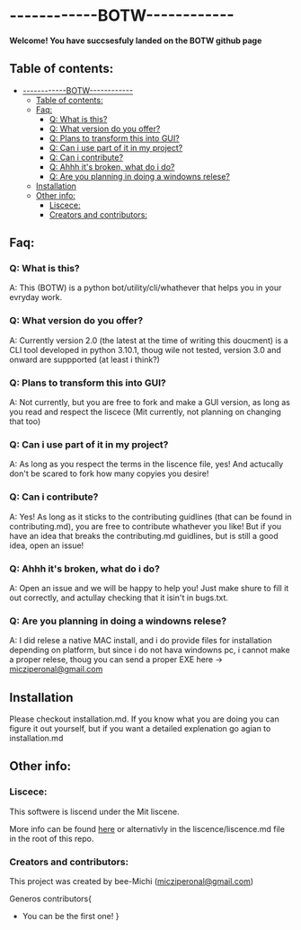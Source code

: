 # ------------BOTW------------

**Welcome! You have succsesfuly landed on the BOTW github page**

## Table of contents:

- [------------BOTW------------](#------------botw------------)
  - [Table of contents:](#table-of-contents)
  - [Faq:](#faq)
    - [Q: What is this?](#q-what-is-this)
    - [Q: What version do you offer?](#q-what-version-do-you-offer)
    - [Q: Plans to transform this into GUI?](#q-plans-to-transform-this-into-gui)
    - [Q: Can i use part of it in my project?](#q-can-i-use-part-of-it-in-my-project)
    - [Q: Can i contribute?](#q-can-i-contribute)
    - [Q: Ahhh it's broken, what do i do?](#q-ahhh-its-broken-what-do-i-do)
    - [Q: Are you planning in doing a windowns relese?](#q-are-you-planning-in-doing-a-windowns-relese)
  - [Installation](#installation)
  - [Other info:](#other-info)
    - [Liscece:](#liscece)
    - [Creators and contributors:](#creators-and-contributors)

## Faq:

### Q: What is this?
A: This (BOTW) is a python bot/utility/cli/whathever that helps you in your evryday work.

### Q: What version do you offer?
A: Currently version 2.0 (the latest at the time of writing this doucment) is a CLI tool developed in python 3.10.1, thoug wile not tested, version 3.0 and onward are suppported (at least i think?)

### Q: Plans to transform this into GUI?
A: Not currently, but you are free to fork and make a GUI version, as long as you read and respect the liscece (Mit currently, not planning on changing that too)

### Q: Can i use part of it in my project?
A: As long as you respect the terms in the liscence file, yes! And actucally don't be scared to fork how many copyies you desire!

### Q: Can i contribute?
A: Yes! As long as it sticks to the contributing guidlines (that can be found in contributing.md), you are free to contribute whathever you like! But if you have an idea that breaks the contributing.md guidlines, but is still a good idea, open an issue!

### Q: Ahhh it's broken, what do i do?
A: Open an issue and we will be happy to help you! Just make shure to fill it out correctly, and actullay checking that it isin't in bugs.txt.

### Q: Are you planning in doing a windowns relese?
A: I did relese a native MAC install, and i do provide files for installation depending on platform, but since i do not hava windowns pc, i cannot make a proper relese, thoug you can send a proper EXE here -> micziperonal@gmail.com

## Installation

Please checkout installation.md. If you know what you are doing you can figure it out yourself, but if you want a detailed explenation go agian to installation.md

## Other info:

### Liscece:

This softwere is liscend under the Mit liscene.

More info can be found [here](https://mit-license.org/) or alternativly in the liscence/liscence.md file in the root of this repo.

### Creators and contributors:

This project was created by bee-Michi (micziperonal@gmail.com)

Generos contributors{
  - You can be the first one!
}
